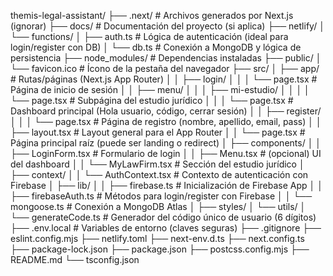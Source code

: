 themis-legal-assistant/
├── .next/                        # Archivos generados por Next.js (ignorar)
├── docs/                         # Documentación del proyecto (si aplica)
├── netlify/
│   └── functions/
│       ├── auth.ts              # Lógica de autenticación (ideal para login/register con DB)
│       └── db.ts                # Conexión a MongoDB y lógica de persistencia
├── node_modules/                 # Dependencias instaladas
├── public/
│   └── favicon.ico              # Ícono de la pestaña del navegador
├── src/
│   ├── app/                     # Rutas/páginas (Next.js App Router)
│   │   ├── login/
│   │   │   └── page.tsx         # Página de inicio de sesión
│   │   ├── menu/
│   │   │   ├── mi-estudio/
│   │   │   │   └── page.tsx     # Subpágina del estudio jurídico
│   │   │   └── page.tsx         # Dashboard principal (Hola usuario, código, cerrar sesión)
│   │   ├── register/            
│   │   │   └── page.tsx         # Página de registro (nombre, apellido, email, pass)
│   │   ├── layout.tsx           # Layout general para el App Router
│   │   └── page.tsx             # Página principal raíz (puede ser landing o redirect)
│   ├── components/
│   │   ├── LoginForm.tsx        # Formulario de login
│   │   ├── Menu.tsx             # (opcional) UI del dashboard
│   │   └── MyLawFirm.tsx        # Sección del estudio jurídico
│   ├── context/
│   │   └── AuthContext.tsx      # Contexto de autenticación con Firebase
│   ├── lib/
│   │   ├── firebase.ts          # Inicialización de Firebase App
│   │   ├── firebaseAuth.ts      # Métodos para login/register con Firebase
│   │   └── mongoose.ts          # Conexión a MongoDB Atlas
│   ├── styles/
│   └── utils/
│       └── generateCode.ts      # Generador del código único de usuario (6 dígitos)
├── .env.local                    # Variables de entorno (claves seguras)
├── .gitignore
├── eslint.config.mjs
├── netlify.toml
├── next-env.d.ts
├── next.config.ts
├── package-lock.json
├── package.json
├── postcss.config.mjs
├── README.md
└── tsconfig.json
